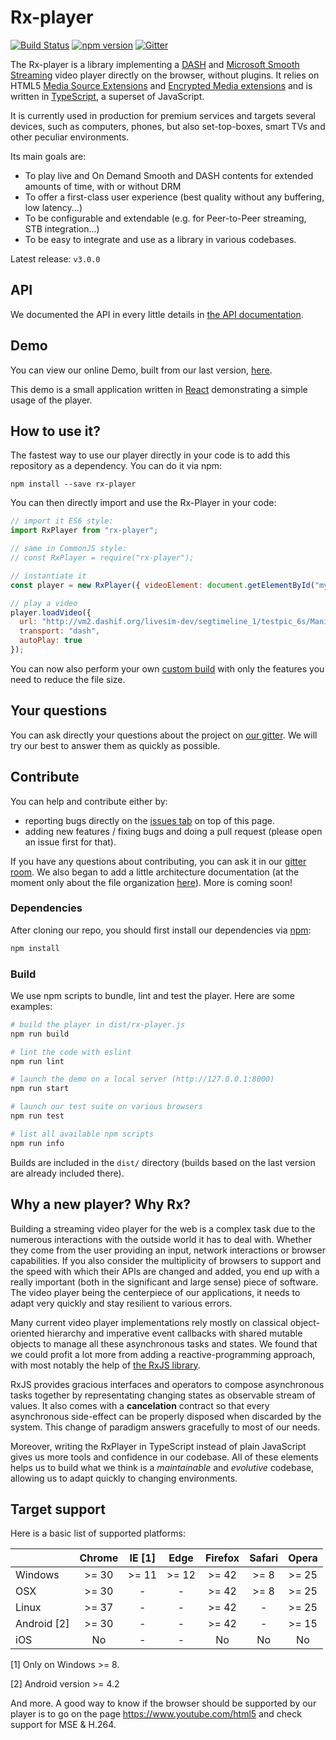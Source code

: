 # Rx-player

[![Build Status](https://travis-ci.org/canalplus/rx-player.svg?branch=master)](https://travis-ci.org/canalplus/rx-player)
[![npm version](https://badge.fury.io/js/rx-player.svg)](https://badge.fury.io/js/rx-player)
[![Gitter](https://img.shields.io/gitter/room/canalplus/rx-player.svg)](https://gitter.im/canalplus/rx-player)


The Rx-player is a library implementing a [DASH](https://en.wikipedia.org/wiki/Dynamic_Adaptive_Streaming_over_HTTP) and [Microsoft Smooth Streaming](https://www.iis.net/downloads/microsoft/smooth-streaming) video player directly on the browser, without plugins. It relies on HTML5 [Media Source Extensions](https://en.wikipedia.org/wiki/Media_Source_Extensions) and [Encrypted Media extensions](https://en.wikipedia.org/wiki/Encrypted_Media_Extensions) and is written in [TypeScript](http://www.typescriptlang.org/), a superset of JavaScript.

It is currently used in production for premium services and targets several devices, such as computers, phones, but also set-top-boxes, smart TVs and other peculiar environments.

Its main goals are:
  - To play live and On Demand Smooth and DASH contents for extended amounts of time, with or without DRM
  - To offer a first-class user experience (best quality without any buffering, low latency...)
  - To be configurable and extendable (e.g. for Peer-to-Peer streaming, STB integration...)
  - To be easy to integrate and use as a library in various codebases.

Latest release: ``v3.0.0``

## API

We documented the API in every little details in [the API documentation](./doc/api/index.md).

## Demo

You can view our online Demo, built from our last version, [here](http://canalplus.github.io/rx-player/).

This demo is a small application written in [React](https://github.com/facebook/react) demonstrating a simple usage of the player.

## How to use it?

The fastest way to use our player directly in your code is to add this repository as a dependency. You can do it via npm:
```
npm install --save rx-player
```

You can then directly import and use the Rx-Player in your code:
```js
// import it ES6 style:
import RxPlayer from "rx-player";

// same in CommonJS style:
// const RxPlayer = require("rx-player");

// instantiate it
const player = new RxPlayer({ videoElement: document.getElementById("my-video") });

// play a video
player.loadVideo({
  url: "http://vm2.dashif.org/livesim-dev/segtimeline_1/testpic_6s/Manifest.mpd",
  transport: "dash",
  autoPlay: true
});
```

You can now also perform your own [custom build](./doc/api/custom_builds.md) with only the features you need to reduce the file size.

## Your questions

You can ask directly your questions about the project on [our gitter](https://gitter.im/canalplus/rx-player). We will try our best to answer them as quickly as possible.

## Contribute

You can help and contribute either by:
  - reporting bugs directly on the [issues tab](https://github.com/canalplus/rx-player/issues) on top of this page.
  - adding new features / fixing bugs and doing a pull request (please open an issue first for that).

If you have any questions about contributing, you can ask it in our [gitter room](https://gitter.im/canalplus/rx-player). We also began to add a little architecture documentation (at the moment only about the file organization [here](./doc/architecture/files.md)). More is coming soon!

### Dependencies

After cloning our repo, you should first install our dependencies via [npm](https://www.npmjs.com/):
```sh
npm install
```

### Build

We use npm scripts to bundle, lint and test the player. Here are some examples:
```sh
# build the player in dist/rx-player.js
npm run build

# lint the code with eslint
npm run lint

# launch the demo on a local server (http://127.0.0.1:8000)
npm run start

# launch our test suite on various browsers
npm run test

# list all available npm scripts
npm run info
```

Builds are included in the ``dist/`` directory (builds based on the last version are already included there).

## Why a new player? Why Rx?

Building a streaming video player for the web is a complex task due to the numerous interactions with the outside world it has to deal with. Whether they come from the user providing an input, network interactions or browser capabilities. If you also consider the multiplicity of browsers to support and the speed with which their APIs are changed and added, you end up with a really important (both in the significant and large sense) piece of software. The video player being the centerpiece of our applications, it needs to adapt very quickly and stay resilient to various errors.

Many current video player implementations rely mostly on classical object-oriented hierarchy and imperative event callbacks with shared mutable objects to manage all these asynchronous tasks and states. We found that we could profit a lot more from adding a reactive-programming approach, with most notably the help of [the RxJS library](https://github.com/ReactiveX/rxjs).

RxJS provides gracious interfaces and operators to compose asynchronous tasks together by representating changing states as observable stream of values. It also comes with a **cancelation** contract so that every asynchronous side-effect can be properly disposed when discarded by the system. This change of paradigm answers gracefully to most of our needs.

Moreover, writing the RxPlayer in TypeScript instead of plain JavaScript gives us more tools and confidence in our codebase. All of these elements helps us to build what we think is a _maintainable_ and _evolutive_ codebase, allowing us to adapt quickly to changing environments.

## Target support

Here is a basic list of supported platforms:

|             |  Chrome   |   IE [1]  |  Edge   |  Firefox  |  Safari  |  Opera  |
|-------------|:---------:|:---------:|:-------:|:---------:|:--------:|:-------:|
| Windows     |   >= 30   |   >= 11   |  >= 12  |   >= 42   |   >= 8   |  >= 25  |
| OSX         |   >= 30   |     -     |    -    |   >= 42   |   >= 8   |  >= 25  |
| Linux       |   >= 37   |     -     |    -    |   >= 42   |    -     |  >= 25  |
| Android [2] |   >= 30   |     -     |    -    |   >= 42   |    -     |  >= 15  |
| iOS         |    No     |     -     |    -    |    No     |    No    |    No   |

[1] Only on Windows >= 8.

[2] Android version >= 4.2

And more. A good way to know if the browser should be supported by our player is to go
on the page https://www.youtube.com/html5 and check support for MSE & H.264.
